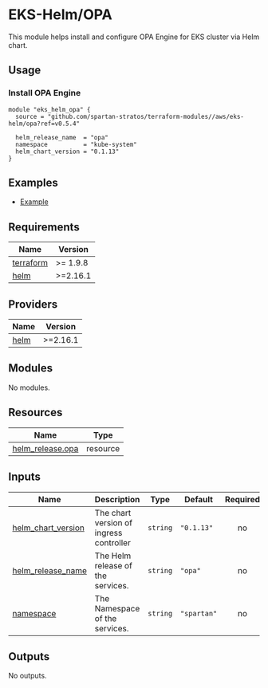 # EKS-Helm/OPA

This module helps install and configure OPA Engine for EKS cluster via Helm chart.

## Usage

### Install OPA Engine

```hcl
module "eks_helm_opa" {
  source = "github.com/spartan-stratos/terraform-modules//aws/eks-helm/opa?ref=v0.5.4"

  helm_release_name  = "opa"
  namespace          = "kube-system"
  helm_chart_version = "0.1.13"
}
```

## Examples

- [Example](./examples/)

<!-- BEGIN_TF_DOCS -->

## Requirements

| Name                                                                      | Version  |
|---------------------------------------------------------------------------|----------|
| <a name="requirement_terraform"></a> [terraform](#requirement\_terraform) | >= 1.9.8 |
| <a name="requirement_helm"></a> [helm](#requirement\_helm)                | >=2.16.1 |

## Providers

| Name                                                 | Version  |
|------------------------------------------------------|----------|
| <a name="provider_helm"></a> [helm](#provider\_helm) | >=2.16.1 |

## Modules

No modules.

## Resources

| Name                                                                                                                | Type     |
|---------------------------------------------------------------------------------------------------------------------|----------|
| [helm_release.opa](https://registry.terraform.io/providers/hashicorp/helm/latest/docs/resources/release) | resource |

## Inputs

| Name                                                                                         | Description                              | Type                | Default            | Required |
|----------------------------------------------------------------------------------------------|------------------------------------------|---------------------|--------------------|:--------:|
| <a name="input_helm_chart_version"></a> [helm\_chart\_version](#input\_helm\_chart\_version) | The chart version of ingress controller  | `string`            | `"0.1.13"`         |    no    |
| <a name="input_helm_release_name"></a> [helm\_release\_name](#input\_helm\_release\_name)    | The Helm release of the services.        | `string`            | `"opa"` |    no    |
| <a name="input_namespace"></a> [namespace](#input\_namespace)                                | The Namespace of the services.           | `string`            | `"spartan"`    |    no    |

## Outputs

No outputs.
